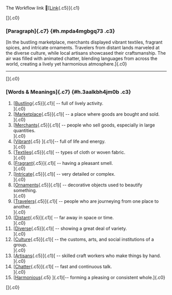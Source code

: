 The Workflow link
👏[[Link](https://www.google.com/url?q=http://www.google.com&sa=D&source=editors&ust=1759315336282915&usg=AOvVaw2tshDPz2uSvoDMTFntX62s){.c5}]{.c1}

[]{.c0}

### [Paragraph]{.c7} {#h.mpda4mgbgq73 .c3}

[In the bustling marketplace, merchants displayed vibrant textiles,
fragrant spices, and intricate ornaments. Travelers from distant lands
marveled at the diverse culture, while local artisans showcased their
craftsmanship. The air was filled with animated chatter, blending
languages from across the world, creating a lively yet harmonious
atmosphere.]{.c0}

------------------------------------------------------------------------

[]{.c0}

### [Words & Meanings]{.c7} {#h.3aalkbh4jm0b .c3}

1.  [[Bustling](https://www.google.com/url?q=http://www.google.com&sa=D&source=editors&ust=1759315336284204&usg=AOvVaw30UBEQmXpwBnVc_MI6aXKC){.c5}]{.c1}[ --
    full of lively activity.\
    ]{.c0}
2.  [[Marketplace](https://www.google.com/url?q=http://www.google.com&sa=D&source=editors&ust=1759315336284727&usg=AOvVaw36cq1ZAOQR-oPUiJj1PfgW){.c5}]{.c1}[ --
    a place where goods are bought and sold.\
    ]{.c0}
3.  [[Merchants](https://www.google.com/url?q=http://www.google.com&sa=D&source=editors&ust=1759315336285205&usg=AOvVaw1VQQvr2yIBi86Q4BVxiKRb){.c5}]{.c1}[ --
    people who sell goods, especially in large quantities.\
    ]{.c0}
4.  [[Vibrant](https://www.google.com/url?q=http://www.google.com&sa=D&source=editors&ust=1759315336285681&usg=AOvVaw3NRxy4wztPlD108464cqjE){.c5}
    ]{.c1}[-- full of life and energy.\
    ]{.c0}
5.  [[Textiles](https://www.google.com/url?q=http://www.google.com&sa=D&source=editors&ust=1759315336286094&usg=AOvVaw2miKISDPj_nml0yrse89fr){.c5}]{.c1}[ --
    types of cloth or woven fabric.\
    ]{.c0}
6.  [[Fragrant](https://www.google.com/url?q=http://www.google.com&sa=D&source=editors&ust=1759315336286482&usg=AOvVaw1fCpCm05fI5k1tAUTypRzJ){.c5}]{.c1}[ --
    having a pleasant smell.\
    ]{.c0}
7.  [[Intricate](https://www.google.com/url?q=http://www.google.com&sa=D&source=editors&ust=1759315336286864&usg=AOvVaw2ZfiqAPo4DfPuCm6r1eVLC){.c5}]{.c1}[ --
    very detailed or complex.\
    ]{.c0}
8.  [[Ornaments](https://www.google.com/url?q=http://www.google.com&sa=D&source=editors&ust=1759315336287277&usg=AOvVaw1TJUPRBK5j6ql8OKJqKIII){.c5}]{.c1}[ --
    decorative objects used to beautify something.\
    ]{.c0}
9.  [[Travelers](https://www.google.com/url?q=http://www.google.com&sa=D&source=editors&ust=1759315336288227&usg=AOvVaw2rHolrYUyDMJ09qex5cyIs){.c5}]{.c1}[ --
    people who are journeying from one place to another.\
    ]{.c0}
10. [[Distant](https://www.google.com/url?q=http://www.google.com&sa=D&source=editors&ust=1759315336288644&usg=AOvVaw1bkyqAp71JqiFLpax2Wfsm){.c5}]{.c1}[ --
    far away in space or time.\
    ]{.c0}
11. [[Diverse](https://www.google.com/url?q=http://www.google.com&sa=D&source=editors&ust=1759315336288963&usg=AOvVaw3D4Bkmzmx8ZQp_DgdnJkyn){.c5}]{.c1}[ --
    showing a great deal of variety.\
    ]{.c0}
12. [[Culture](https://www.google.com/url?q=http://www.google.com&sa=D&source=editors&ust=1759315336289250&usg=AOvVaw1IRlNdL_UC1a6aeZ9EGCfr){.c5}]{.c1}[ --
    the customs, arts, and social institutions of a group.\
    ]{.c0}
13. [[Artisans](https://www.google.com/url?q=http://www.google.com&sa=D&source=editors&ust=1759315336289638&usg=AOvVaw1QpaMN6TiImEuwGJ_aqqMi){.c5}]{.c1}[ --
    skilled craft workers who make things by hand.\
    ]{.c0}
14. [[Chatter](https://www.google.com/url?q=http://www.google.com&sa=D&source=editors&ust=1759315336289991&usg=AOvVaw2ATB68KhgA6FcGmKrgNs3v){.c5}]{.c1}[ --
    fast and continuous talk.\
    ]{.c0}
15. [[Harmonious](https://www.google.com/url?q=http://www.google.com&sa=D&source=editors&ust=1759315336290220&usg=AOvVaw3YsL2Ryz8n2U-45c4xCiqo){.c5}
    ]{.c1}[-- forming a pleasing or consistent whole.]{.c0}

[]{.c0}
